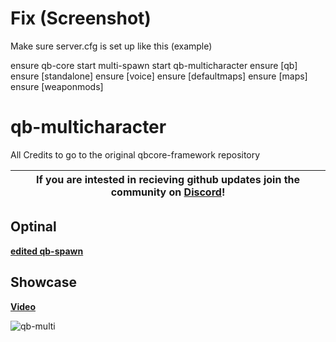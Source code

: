 # Fix (Screenshot)
Make sure server.cfg is set up like this
(example)

ensure qb-core
start multi-spawn
start qb-multicharacter
ensure [qb]
ensure [standalone]
ensure [voice]
ensure [defaultmaps]
ensure [maps]
ensure [weaponmods]




# qb-multicharacter
All Credits to go to the original qbcore-framework repository

| If you are intested in recieving github updates join the community on **[Discord](https://discord.gg/NVsaunpesE)**! |
|----|



## Optinal 
**[edited qb-spawn](https://github.com/dojwun/qb-spawn)**

## Showcase
**[Video](https://streamable.com/45b1j9)**

![qb-multi](https://i.imgur.com/gmNCQuF.png)

